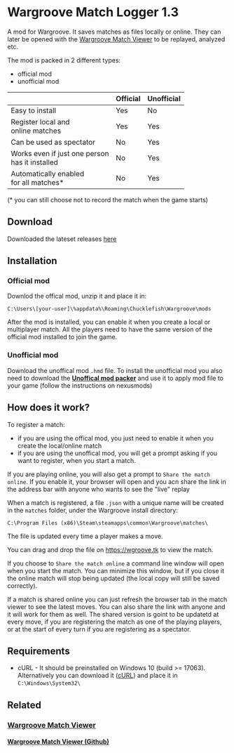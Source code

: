 # Wargroove Match Logger 1.3

A mod for Wargroove.
It saves matches as files locally or online. They can later be opened with the [Wargroove Match Viewer](https://wgroove.tk) to be replayed, analyzed etc.

The mod is packed in 2 different types:
- official mod
- unofficial mod

||Official|Unofficial|
|-|-|-|
|Easy to install|Yes|No
|Register local and<br>online matches|Yes|Yes
|Can be used as spectator|No|Yes
|Works even if just one person<br>has it installed|No|Yes
|Automatically enabled<br>for all matches*|No|Yes

(* you can still choose not to record the match when the game starts)


## Download
Downloaded the lateset releases [here](https://github.com/gp27/wargroove-match-logger/releases)

## Installation
### Official mod
Downlod the offical mod, unzip it and place it in:

`C:\Users\[your-user]\%appdata%\Roaming\Chucklefish\Wargroove\mods`

After the mod is installed, you can enable it when you create a local or multiplayer match. All the players need to have the same version of the official mod installed to join the game.

### Unofficial mod
Download the unoffical mod `.hmd` file.
To install the unofficial mod you also need to download the [**Unoffical mod packer**](https://www.nexusmods.com/wargroove/mods/1) and use it to apply mod file to your game (follow the instructions on nexusmods)

## How does it work?
To register a match:
- if you are using the offical mod, you just need to enable it when you create the local/online match
- if you are using the unoffical mod, you will get a prompt asking if you want to register, when you start a match.

If you are playing online, you will also get a prompt to `Share the match online`. If you enable it, your browser will open and you acn share the link in the address bar with anyone who wants to see the "live" replay

When a match is registered, a file `.json` with a unique name will be created in the `matches` folder, under the Wargroove install directory:

`C:\Program Files (x86)\Steam\steamapps\common\Wargroove\matches\`

The file is updated every time a player makes a move.

You can drag and drop the file on https://wgroove.tk to view the match.

If you choose to `Share the match online` a command line window will open when you start the match. You can minimize this window, but if you close it the online match will stop being updated (the local copy will still be saved correctly).

If a match is shared online you can just refresh the browser tab in the match viewer to see the latest moves. You can also share the link with anyone and it will work for them as well.
The shared version is goint to be updatetd at every move, if you are registering the match as one of the playing players, or at the start of every turn if you are registering as a spectator.

## Requirements
- cURL - It should be preinstalled on Windows 10 (build >= 17063). Alternatively you can download it ([cURL](https://curl.se/windows/)) and place it in `C:\Windows\System32\`

## Related
### [Wargroove Match Viewer](https://wgroove.tk)
#### [Wargroove Match Viewer (Github)](https://github.com/gp27/wargroove-match-viewer)

